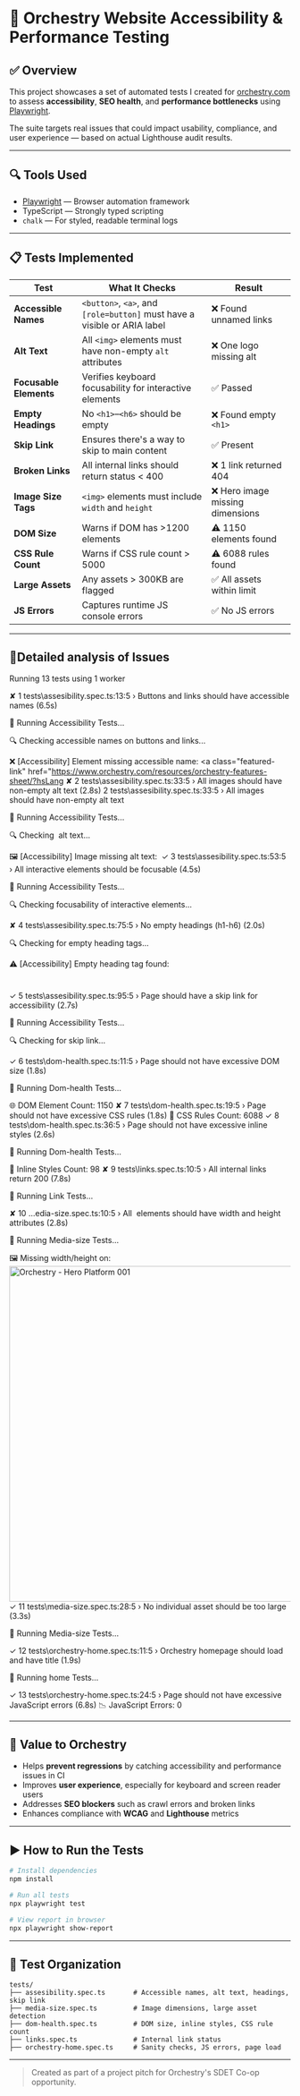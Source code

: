 # 🧪 Orchestry Website Accessibility & Performance Testing

## ✅ Overview
This project showcases a set of automated tests I created for [orchestry.com](https://www.orchestry.com) to assess **accessibility**, **SEO health**, and **performance bottlenecks** using [Playwright](https://playwright.dev).

The suite targets real issues that could impact usability, compliance, and user experience — based on actual Lighthouse audit results.

---

## 🔍 Tools Used
- [Playwright](https://playwright.dev) — Browser automation framework
- TypeScript — Strongly typed scripting
- `chalk` — For styled, readable terminal logs

---

## 📋 Tests Implemented

| Test | What It Checks | Result |
|------|----------------|--------|
| **Accessible Names** | `<button>`, `<a>`, and `[role=button]` must have a visible or ARIA label | ❌ Found unnamed links
| **Alt Text** | All `<img>` elements must have non-empty `alt` attributes | ❌ One logo missing alt
| **Focusable Elements** | Verifies keyboard focusability for interactive elements | ✅ Passed
| **Empty Headings** | No `<h1>`–`<h6>` should be empty | ❌ Found empty `<h1>`
| **Skip Link** | Ensures there's a way to skip to main content | ✅ Present
| **Broken Links** | All internal links should return status < 400 | ❌ 1 link returned 404
| **Image Size Tags** | `<img>` elements must include `width` and `height` | ❌ Hero image missing dimensions
| **DOM Size** | Warns if DOM has >1200 elements | ⚠️ 1150 elements found
| **CSS Rule Count** | Warns if CSS rule count > 5000 | ⚠️ 6088 rules found
| **Large Assets** | Any assets > 300KB are flagged | ✅ All assets within limit
| **JS Errors** | Captures runtime JS console errors | ✅ No JS errors

---

## 🚨Detailed analysis of Issues 

Running 13 tests using 1 worker

  ✘  1 tests\assesibility.spec.ts:13:5 › Buttons and links should have accessible names (6.5s)     

🔎 Running Accessibility Tests...


🔍 Checking accessible names on buttons and links...

❌ [Accessibility] Element missing accessible name:
<a class="featured-link" href="https://www.orchestry.com/resources/orchestry-features-sheet/?hsLang  ✘  2 tests\assesibility.spec.ts:33:5 › All images should have non-empty alt text (2.8s)
     2 tests\assesibility.spec.ts:33:5 › All images should have non-empty alt text

🔎 Running Accessibility Tests...


🔍 Checking <img> alt text...

🖼️ [Accessibility] Image missing alt text:
<img src="https://www.orchestry.com/hubfs/Logo%20-%20Teck-min.png" alt="" class="logo">
  ✓  3 tests\assesibility.spec.ts:53:5 › All interactive elements should be focusable (4.5s)       

🔎 Running Accessibility Tests...


🔍 Checking focusability of interactive elements...

  ✘  4 tests\assesibility.spec.ts:75:5 › No empty headings (h1-h6) (2.0s)

🔍 Checking for empty heading tags...

⚠️ [Accessibility] Empty heading tag found:
<h1></h1>
  ✓  5 tests\assesibility.spec.ts:95:5 › Page should have a skip link for accessibility (2.7s)     

🔎 Running Accessibility Tests...


🔍 Checking for skip link...

  ✓  6 tests\dom-health.spec.ts:11:5 › Page should not have excessive DOM size (1.8s)              

🔎 Running Dom-health Tests...

🌐 DOM Element Count: 1150
  ✘  7 tests\dom-health.spec.ts:19:5 › Page should not have excessive CSS rules (1.8s)
📏 CSS Rules Count: 6088
  ✓  8 tests\dom-health.spec.ts:36:5 › Page should not have excessive inline styles (2.6s)         

🔎 Running Dom-health Tests...

📐 Inline Styles Count: 98
  ✘  9 tests\links.spec.ts:10:5 › All internal links return 200 (7.8s)

🔎 Running Link Tests...

  ✘  10 …edia-size.spec.ts:10:5 › All <img> elements should have width and height attributes (2.8s)

🔎 Running Media-size Tests...

🖼️ Missing width/height on:
 <img class="hero-image" src="https://www.orchestry.com/hubfs/Orchestry%20-%20Hero%20Platform%20001.svg" width="600" alt="Orchestry - Hero Platform 001">
  ✓  11 tests\media-size.spec.ts:28:5 › No individual asset should be too large (3.3s)

🔎 Running Media-size Tests...

  ✓  12 tests\orchestry-home.spec.ts:11:5 › Orchestry homepage should load and have title (1.9s)   

🔎 Running home Tests...

  ✓  13 tests\orchestry-home.spec.ts:24:5 › Page should not have excessive JavaScript errors (6.8s)
📉 JavaScript Errors: 0

---

## 🧠 Value to Orchestry
- Helps **prevent regressions** by catching accessibility and performance issues in CI
- Improves **user experience**, especially for keyboard and screen reader users
- Addresses **SEO blockers** such as crawl errors and broken links
- Enhances compliance with **WCAG** and **Lighthouse** metrics

---

## ▶️ How to Run the Tests

```bash
# Install dependencies
npm install

# Run all tests
npx playwright test

# View report in browser
npx playwright show-report
```

---

## 📂 Test Organization

```
tests/
├── assesibility.spec.ts       # Accessible names, alt text, headings, skip link
├── media-size.spec.ts         # Image dimensions, large asset detection
├── dom-health.spec.ts         # DOM size, inline styles, CSS rule count
├── links.spec.ts              # Internal link status
├── orchestry-home.spec.ts     # Sanity checks, JS errors, page load
```


---

> Created as part of a project pitch for Orchestry's SDET Co-op opportunity.
